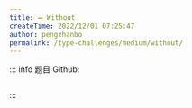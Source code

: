 ```yaml
---
title: ➖ Without
createTime: 2022/12/01 07:25:47
author: pengzhanbo
permalink: /type-challenges/medium/without/
---
```


::: info 题目
Github: []()

```ts
```
:::
